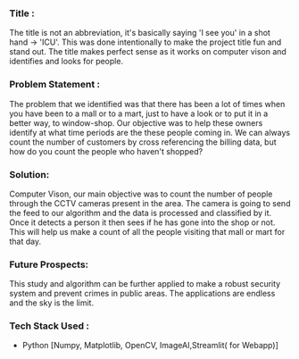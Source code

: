<h3><b>Title :</b></h3>
The title is not an abbreviation, it's basically saying 'I see you' in a shot hand -> 'ICU'. This was done intentionally to make the project title fun and stand out. The title makes perfect sense as it works on computer vison and identifies and looks for people.

<h3><b>Problem Statement :</b></h3>
The problem that we identified was that there has been a lot of times when you have been to a mall or to a mart, just to have a look or to put it in a better way, to window-shop. Our objective was to help these owners identify at what time periods are the these people coming in. We can always count the number of customers by cross referencing the billing data, but how do you count the people who haven't shopped?

<h3><b>Solution:</b></h3>
Computer Vison, our main objective was to count the number of people through the CCTV cameras present in the area. The camera is going to send the feed to our algorithm and the data is processed and classified by it. Once it detects a person it then sees if he has gone into the shop or not. This will help us make a count of all the people visiting that mall or mart for that day.


<h3><b>Future Prospects:</b></h3>
This study and algorithm can be further applied to make a robust security system and prevent crimes in public areas. The applications are endless and the sky is the limit.

<h3><b>Tech Stack Used : </b></h3>

- Python [Numpy, Matplotlib, OpenCV, ImageAI,Streamlit( for Webapp)]


